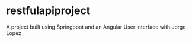 # restfulapiproject
A project built using Springboot and an Angular User interface with Jorge Lopez
